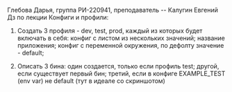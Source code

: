 Глебова Дарья, группа РИ-220941, преподаватель -- Калугин Евгений
Дз по лекции Конфиги и профили:

1) Создать 3 профиля - dev, test, prod, каждый из которых будет включать в себя:
конфиг с листом из нескольких значений;
название приложения;
конфиг с переменной окружения, по дефолту значение - default;

2) Описать  3 бина: 
один создается, только если профиль test;
другой, если существует первый бин;
третий, если в конфиге EXAMPLE_TEST (env var) не default (тут в идеале со скриншотом)